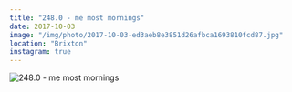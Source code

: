 ```yaml
---
title: "248.0 - me most mornings"
date: 2017-10-03
image: "/img/photo/2017-10-03-ed3aeb8e3851d26afbca1693810fcd87.jpg"
location: "Brixton"
instagram: true
---
```


![248.0 - me most mornings](/img/photo/2017-10-03-ed3aeb8e3851d26afbca1693810fcd87.jpg)

